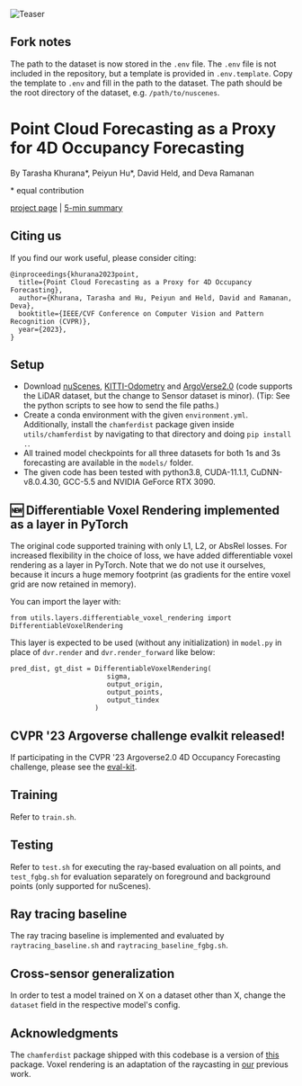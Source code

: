 ![Teaser](images/teaser.gif)

## Fork notes
The path to the dataset is now stored in the `.env` file. The `.env` file is not included in the repository, but a template is provided in `.env.template`. Copy the template to `.env` and fill in the path to the dataset. The path should be the root directory of the dataset, e.g. `/path/to/nuscenes`.

# Point Cloud Forecasting as a Proxy for 4D Occupancy Forecasting
By Tarasha Khurana\*, Peiyun Hu\*, David Held, and Deva Ramanan

\* equal contribution

[project page](https://www.cs.cmu.edu/~tkhurana/ff4d/index.html) | [5-min summary](https://youtu.be/v9rmkYEYmh8)

## Citing us
If you find our work useful, please consider citing:
```
@inproceedings{khurana2023point,
  title={Point Cloud Forecasting as a Proxy for 4D Occupancy Forecasting},
  author={Khurana, Tarasha and Hu, Peiyun and Held, David and Ramanan, Deva},
  booktitle={IEEE/CVF Conference on Computer Vision and Pattern Recognition (CVPR)},
  year={2023},
}
```

## Setup
- Download [nuScenes](https://www.nuscenes.org/nuscenes#download), [KITTI-Odometry](http://www.semantic-kitti.org/dataset.html#download) and [ArgoVerse2.0](https://www.argoverse.org/av2.html#download-link) (code supports the LiDAR dataset, but the change to Sensor dataset is minor). (Tip: See the python scripts to see how to send the file paths.)
- Create a conda environment with the given `environment.yml`. Additionally, install the `chamferdist` package given inside `utils/chamferdist` by navigating to that directory and doing `pip install .`.
- All trained model checkpoints for all three datasets for both 1s and 3s forecasting are available in the `models/` folder.
- The given code has been tested with python3.8, CUDA-11.1.1, CuDNN-v8.0.4.30, GCC-5.5 and NVIDIA GeForce RTX 3090.

## :new: Differentiable Voxel Rendering implemented as a layer in PyTorch
The original code supported training with only L1, L2, or AbsRel losses. For increased flexibility in the choice of loss, we have added differentiable voxel rendering as a layer in PyTorch. Note that we do not use it ourselves, because it incurs a huge memory footprint (as gradients for the entire voxel grid are now retained in memory).

You can import the layer with:

```from utils.layers.differentiable_voxel_rendering import DifferentiableVoxelRendering```

This layer is expected to be used (without any initialization) in `model.py` in place of `dvr.render` and `dvr.render_forward` like below:

```
pred_dist, gt_dist = DifferentiableVoxelRendering(
                        sigma,
                        output_origin,
                        output_points,
                        output_tindex
                     )
```

## CVPR '23 Argoverse challenge evalkit released!
If participating in the CVPR '23 Argoverse2.0 4D Occupancy Forecasting challenge, please see the [eval-kit](./cvpr23-evalkit).

## Training
Refer to `train.sh`.

## Testing
Refer to `test.sh` for executing the ray-based evaluation on all points, and `test_fgbg.sh` for evaluation separately on foreground and background points (only supported for nuScenes).

## Ray tracing baseline
The ray tracing baseline is implemented and evaluated by `raytracing_baseline.sh` and `raytracing_baseline_fgbg.sh`.

## Cross-sensor generalization
In order to test a model trained on X on a dataset other than X, change the `dataset` field in the respective model's config.

## Acknowledgments
The `chamferdist` package shipped with this codebase is a version of [this](https://github.com/krrish94/chamferdist) package. Voxel rendering is an adaptation of the raycasting in [our](https://github.com/tarashakhurana/emergent-occ-forecasting) previous work.
